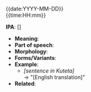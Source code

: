 {{date:YYYY-MM-DD}}  
{{time:HH:mm}}

**IPA**: []
- **Meaning**: 
- **Part of speech**: 
- **Morphology**: 
- **Forms/Variants**: 
- **Example**:  
  - *[sentence in Kuteta]*  
    → "[English translation]"
- **Related**: 